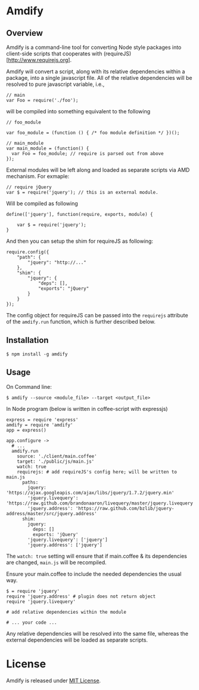 # Amdify

## Overview

Amdify is a command-line tool for converting Node style packages into client-side scripts that cooperates with (requireJS)[http://www.requirejs.org].

Amdify will convert a script, along with its relative dependencies within a package, into a single javascript file.  All of the relative dependencies will be resolved to pure javascript variable, i.e., 

    // main
    var Foo = require('./foo');

will be compiled into something equivalent to the following 

    // foo_module
    
    var foo_module = (function () { /* foo module definition */ })();
    
    // main_module
    var main_module = (function() {
      var Foo = foo_module; // require is parsed out from above
    }); 

External modules will be left along and loaded as separate scripts via AMD mechanism.  For exmaple:

    // require jQuery
    var $ = require('jquery'); // this is an external module.

Will be compiled as following

    define(['jquery'], function(require, exports, module) {
    
        var $ = require('jquery');
    }

And then you can setup the shim for requireJS as following:

    require.config({
        "path": {
            "jquery": "http://..."
        }, 
        "shim": {
            "jquery": {
                "deps": [],
                "exports": "jQuery"
            }
        }
    }); 

The config object for requireJS can be passed into the `requirejs` attribute of the `amdify.run` function, which is further described below.

Installation
---------

    $ npm install -g amdify

Usage
-----

On Command line:

    $ amdify --source <module_file> --target <output_file>

In Node program (below is written in coffee-script with expressjs)

    express = require 'express'
    amdify = require 'amdify'
    app = express()

    app.configure ->
      # ...
      amdify.run
        source: './client/main.coffee'
        target: './public/js/main.js'
        watch: true
        requirejs: # add requireJS's config here; will be written to main.js
          paths:
            jquery: 'https://ajax.googleapis.com/ajax/libs/jquery/1.7.2/jquery.min'
            'jquery.livequery': 'https://raw.github.com/brandonaaron/livequery/master/jquery.livequery'
            'jquery.address': 'https://raw.github.com/bzlib/jquery-address/master/src/jquery.address'
          shim:
            jquery:
              deps: []
              exports: 'jQuery'
            'jquery.livequery': ['jquery']
            'jquery.address': ['jquery']

The `watch: true` setting will ensure that if main.coffee & its dependencies are changed, `main.js` will be recompiled.

Ensure your main.coffee to include the needed dependencies the usual way.

    $ = require 'jquery'
    require 'jquery.address' # plugin does not return object
    require 'jquery.livequery'
    
    # add relative dependencies within the module
    
    # ... your code ...

Any relative dependencies will be resolved into the same file, whereas the external dependencies will be loaded as separate scripts.

License
======

Amdify is released under [MIT License](http://opensource.org/licenses/MIT).


